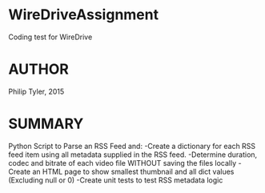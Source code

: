 # WireDriveAssignment
Coding test for WireDrive 

# AUTHOR
Philip Tyler, 2015

# SUMMARY 
Python Script to Parse an RSS Feed and:
-Create a dictionary for each RSS feed item using all metadata supplied in the RSS feed.
-Determine duration, codec and bitrate of each video file WITHOUT saving the files locally
-Create an HTML page to show smallest thumbnail and all dict values (Excluding null or 0)
-Create unit tests to test RSS metadata logic

